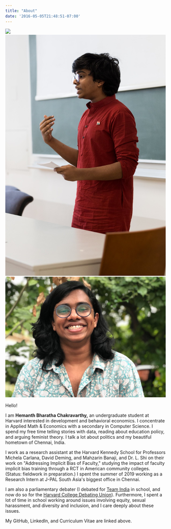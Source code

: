 ```yaml
---
title: "About"
date: '2016-05-05T21:48:51-07:00'
---
```


![](/Users/hbharathachakravarthy/my_page/static/hemanth.jpg)
![](hemanth.jpg)
![](hemanth.JPG)

Hello!

I am **Hemanth Bharatha Chakravarthy,** an undergraduate student at Harvard interested in development and behavioral economics. I concentrate in Applied Math & Economics with a secondary in Computer Science. I spend my free time telling stories with data, reading about education policy, and arguing feminist theory. I talk a lot about politics and my beautiful hometown of Chennai, India. 

I work as a research assistant at the Harvard Kennedy School for Professors Michela Carlana, David Deming, and Mahzarin Banaji, and Dr. L. Shi on their work on "Addressing Implicit Bias of Faculty," studying the impact of faculty implicit bias training through a RCT in American community colleges. (Status: fieldwork in preparation.) I spent the summer of 2019 working as a Research Intern at J-PAL South Asia's biggest office in Chennai.

I am also a parliamentary debater (I debated for [Team India](https://www.hindustantimes.com/india-news/indians-win-the-argument-school-students-win-silver-medal-in-world-debating-championship-in-croatia/story-0OYWOjQAWrHD9UlCk3DDON.html) in school, and now do so for the [Harvard College Debating Union](https://www.hcdu.org/)). Furthermore, I spent a lot of time in school working around issues involving equity, sexual harassment, and diversity and inclusion, and I care deeply about these issues. 

My GitHub, LinkedIn, and Curriculum Vitae are linked above.
